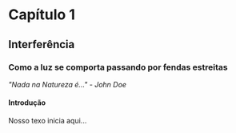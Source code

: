 # Capítulo 1

## Interferência

### Como a luz se comporta passando por fendas estreitas

*"Nada na Natureza é..." - John Doe*

#### Introdução
Nosso texo inicia aqui...